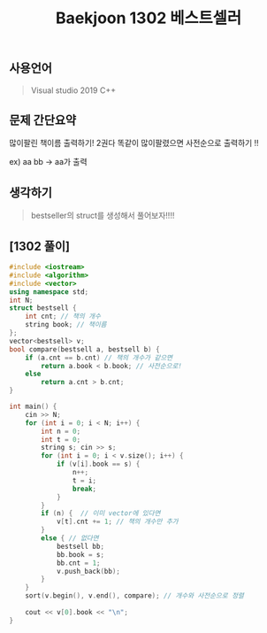 ﻿---
title: "Baekjoon 1302 베스트셀러"
categories: Algorithm
comments: true
---

## 사용언어
 > Visual studio 2019 C++ 

## 문제 간단요약
 많이팔린 책이름 출력하기! 2권다 똑같이 많이팔렸으면 사전순으로 출력하기 !!

  ex) aa bb  -> aa가 출력


## 생각하기
  > bestseller의 struct를 생성해서 풀어보자!!!!



## [1302 풀이]

```c++
#include <iostream>
#include <algorithm>
#include <vector>
using namespace std;
int N;
struct bestsell {
	int cnt; // 책의 개수
	string book; // 책이름
};
vector<bestsell> v;
bool compare(bestsell a, bestsell b) {
	if (a.cnt == b.cnt) // 책의 개수가 같으면
		return a.book < b.book; // 사전순으로!
	else
		return a.cnt > b.cnt;
}

int main() {
	cin >> N;
	for (int i = 0; i < N; i++) {
		int n = 0;
		int t = 0;
		string s; cin >> s;
		for (int i = 0; i < v.size(); i++) {
			if (v[i].book == s) {
				n++;
				t = i;
				break;
			}
		}
		if (n) {  // 이미 vector에 있다면
			v[t].cnt += 1; // 책의 개수만 추가
		}
		else { // 없다면
			bestsell bb;
			bb.book = s;
			bb.cnt = 1;
			v.push_back(bb);
		}
	}
	sort(v.begin(), v.end(), compare); // 개수와 사전순으로 정렬
	
	cout << v[0].book << "\n";
}
```